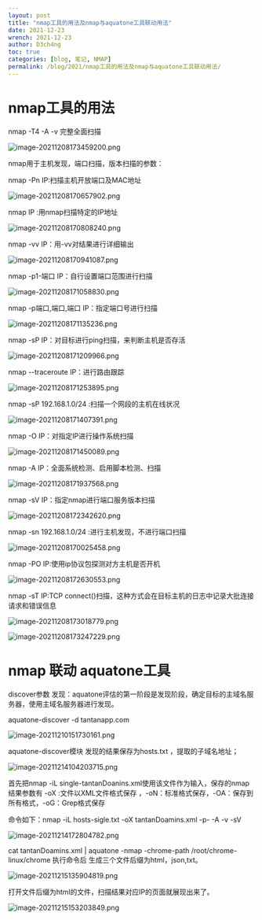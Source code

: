 ```yaml
---
layout: post
title: "nmap工具的用法及nmap与aquatone工具联动用法"
date: 2021-12-23
wrench: 2021-12-23
author: D3ch4ng
toc: true
categories: [blog, 笔记, NMAP]
permalink: /blog/2021/nmap工具的用法及nmap与aquatone工具联动用法/
---
```


# nmap工具的用法

nmap -T4 -A -v  完整全面扫描

![image-20211208173459200.png](https://s2.loli.net/2021/12/15/mM5L1zydhC8ki3t.png)

nmap用于主机发现，端口扫描，版本扫描的参数：

nmap -Pn IP:扫描主机开放端口及MAC地址

![image-20211208170657902.png](https://s2.loli.net/2021/12/15/h9M56UQetWGmzy3.png)

nmap IP :用nmap扫描特定的IP地址

![image-20211208170808240.png](https://s2.loli.net/2021/12/15/1TWd5QlpGIXivC3.png)

nmap -vv IP：用-vv对结果进行详细输出

![image-20211208170941087.png](https://s2.loli.net/2021/12/15/WSQtd9Uag7XY4mk.png)

nmap -p1-端口 IP：自行设置端口范围进行扫描

![image-20211208171058830.png](https://s2.loli.net/2021/12/15/JuKpHl7A1tyoa4W.png)

nmap -p端口,端口,端口 IP：指定端口号进行扫描

![image-20211208171135236.png](https://s2.loli.net/2021/12/15/mN7dIf8Geq6XtHM.png)

nmap -sP IP：对目标进行ping扫描，来判断主机是否存活

![image-20211208171209966.png](https://s2.loli.net/2021/12/15/pCk4OUeBulbSwzQ.png)

nmap --traceroute IP：进行路由跟踪

![image-20211208171253895.png](https://s2.loli.net/2021/12/15/8u3NeylQxCIDfnW.png)

nmap -sP 192.168.1.0/24 :扫描一个网段的主机在线状况

![image-20211208171407391.png](https://s2.loli.net/2021/12/15/yFiSrfPc6VQAENl.png)

nmap -O IP：对指定IP进行操作系统扫描

![image-20211208171450089.png](https://s2.loli.net/2021/12/15/Pobf8Bi2JQUcWGw.png)

nmap -A IP：全面系统检测、启用脚本检测、扫描

![image-20211208171937568.png](https://s2.loli.net/2021/12/15/RjwD1MpfLIEgvmP.png)

nmap -sV IP：指定nmap进行端口服务版本扫描

![image-20211208172342620.png](https://s2.loli.net/2021/12/15/nMuEbzrJ9UG3sgK.png)

nmap -sn 192.168.1.0/24 :进行主机发现，不进行端口扫描

![image-20211208170025458.png](https://s2.loli.net/2021/12/15/sAXPyQFj8rJqEkx.png)

nmap -PO IP:使用ip协议包探测对方主机是否开机

![image-20211208172630553.png](https://s2.loli.net/2021/12/15/SFmJoyhKI1wOebd.png)

nmap -sT IP:TCP connect()扫描，这种方式会在目标主机的日志中记录大批连接请求和错误信息

![image-20211208173018779.png](https://s2.loli.net/2021/12/15/SYnaC1tcX6KWkFE.png)

![image-20211208173247229.png](https://s2.loli.net/2021/12/15/5C2WpakcobSgxEy.png)

# nmap 联动 aquatone工具

discover参数  发现：aquatone评估的第一阶段是发现阶段，确定目标的主域名服务器，使用主域名服务器进行发现。

aquatone-discover -d tantanapp.com

![image-20211210151730161.png](https://s2.loli.net/2021/12/15/gkxpnG1N7bHKmEe.png)

aquatone-discover模块 发现的结果保存为hosts.txt ，提取的子域名地址；

![image-20211214104203715.png](https://s2.loli.net/2021/12/15/TB2Dkx3JXHvdIR1.png)

首先把nmap -iL single-tantanDoanins.xml使用该文件作为输入，保存的nmap结果参数有 -oX :文件以XML文件格式保存 ，-oN：标准格式保存，-OA：保存到所有格式，-oG：Grep格式保存

命令如下：nmap -iL hosts-sigle.txt -oX tantanDoamins.xml -p- -A -v -sV 

![image-20211214172804782.png](https://s2.loli.net/2021/12/15/oxS7tO1BygialZh.png)

cat tantanDoamins.xml | aquatone -nmap -chrome-path /root/chrome-linux/chrome 执行命令后 生成三个文件后缀为html，json,txt。

![image-20211215135904819.png](https://s2.loli.net/2021/12/15/kLVXc46OTF1yrq5.png)

打开文件后缀为html的文件，扫描结果对应IP的页面就展现出来了。

![image-20211215153203849.png](https://s2.loli.net/2021/12/15/ryKCMWhtigsQf7c.png)
